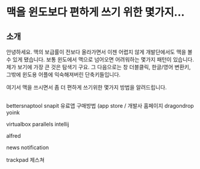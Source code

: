 
# 맥을 윈도보다 편하게 쓰기 위한 몇가지...

## 소개 

안녕하세요. 맥의 보급률이 전보다 올라가면서 이젠 어렵지 않게 개발단에서도 맥을 볼 수 있게 됐습니다.
보통 윈도에서 맥으로 넘어오면 어려워하는 몇가지 패턴이 있습니다. 제가 보기에 가장 큰 것은 탐색기 구요. 그 다음으로는 창 더블클릭, 한글/영어 변환키, 그밖에 윈도용 어플에 익숙해져버린 단축키들입니다.

여기서 맥을 쓰시면서 좀 더 편하게 쓰기위한 몇가지 방법을 알려드립니다.


## 


bettersnaptool
snapit
유료앱 구매방법 (app store / 개발사 홈페이지
dragondrop
yoink



virtualbox
parallels
intellij

alfred

news notification

trackpad 제스쳐

